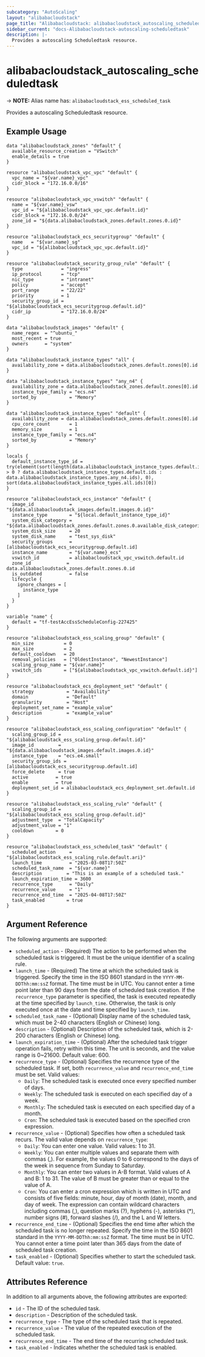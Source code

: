 ```yaml
---
subcategory: "AutoScaling"
layout: "alibabacloudstack"
page_title: "Alibabacloudstack: alibabacloudstack_autoscaling_scheduledtask"
sidebar_current: "docs-Alibabacloudstack-autoscaling-scheduledtask"
description: |- 
  Provides a autoscaling Scheduledtask resource.
---
```


# alibabacloudstack_autoscaling_scheduledtask
-> **NOTE:** Alias name has: `alibabacloudstack_ess_scheduled_task`

Provides a autoscaling Scheduledtask resource.

## Example Usage

```hcl
data "alibabacloudstack_zones" "default" {
  available_resource_creation = "VSwitch"
  enable_details = true
}

resource "alibabacloudstack_vpc_vpc" "default" {
  vpc_name = "${var.name}_vpc"
  cidr_block = "172.16.0.0/16"
}

resource "alibabacloudstack_vpc_vswitch" "default" {
  name = "${var.name}_vsw"
  vpc_id = "${alibabacloudstack_vpc_vpc.default.id}"
  cidr_block = "172.16.0.0/24"
  zone_id = "${data.alibabacloudstack_zones.default.zones.0.id}"
}

resource "alibabacloudstack_ecs_securitygroup" "default" {
  name   = "${var.name}_sg"
  vpc_id = "${alibabacloudstack_vpc_vpc.default.id}"
}

resource "alibabacloudstack_security_group_rule" "default" {
  type              = "ingress"
  ip_protocol       = "tcp"
  nic_type          = "intranet"
  policy            = "accept"
  port_range        = "22/22"
  priority          = 1
  security_group_id = "${alibabacloudstack_ecs_securitygroup.default.id}"
  cidr_ip           = "172.16.0.0/24"
}

data "alibabacloudstack_images" "default" {
  name_regex  = "^ubuntu_"
  most_recent = true
  owners      = "system"
}

data "alibabacloudstack_instance_types" "all" {
  availability_zone = data.alibabacloudstack_zones.default.zones[0].id
}

data "alibabacloudstack_instance_types" "any_n4" {
  availability_zone = data.alibabacloudstack_zones.default.zones[0].id
  instance_type_family = "ecs.n4"
  sorted_by            = "Memory"
}

data "alibabacloudstack_instance_types" "default" {
  availability_zone = data.alibabacloudstack_zones.default.zones[0].id
  cpu_core_count       = 1
  memory_size          = 1
  instance_type_family = "ecs.n4"
  sorted_by            = "Memory"
}

locals {
  default_instance_type_id = try(element(sort(length(data.alibabacloudstack_instance_types.default.instance_types) > 0 ? data.alibabacloudstack_instance_types.default.ids : data.alibabacloudstack_instance_types.any_n4.ids), 0), sort(data.alibabacloudstack_instance_types.all.ids)[0])
}

resource "alibabacloudstack_ecs_instance" "default" {
  image_id             = "${data.alibabacloudstack_images.default.images.0.id}"
  instance_type        = "${local.default_instance_type_id}"
  system_disk_category = "${data.alibabacloudstack_zones.default.zones.0.available_disk_categories.0}"
  system_disk_size     = 20
  system_disk_name     = "test_sys_disk"
  security_groups      = [alibabacloudstack_ecs_securitygroup.default.id]
  instance_name        = "${var.name}_ecs"
  vswitch_id           = alibabacloudstack_vpc_vswitch.default.id
  zone_id             = data.alibabacloudstack_zones.default.zones.0.id
  is_outdated          = false
  lifecycle {
    ignore_changes = [
      instance_type
    ]
  }
}

variable "name" {
  default = "tf-testAccEssScheduleConfig-227425"
}

resource "alibabacloudstack_ess_scaling_group" "default" {
  min_size           = 0
  max_size           = 2
  default_cooldown   = 20
  removal_policies   = ["OldestInstance", "NewestInstance"]
  scaling_group_name = "${var.name}"
  vswitch_ids        = ["${alibabacloudstack_vpc_vswitch.default.id}"]
}

resource "alibabacloudstack_ecs_deployment_set" "default" {
  strategy            = "Availability"
  domain              = "Default"
  granularity         = "Host"
  deployment_set_name = "example_value"
  description         = "example_value"
}

resource "alibabacloudstack_ess_scaling_configuration" "default" {
  scaling_group_id = "${alibabacloudstack_ess_scaling_group.default.id}"
  image_id         = "${data.alibabacloudstack_images.default.images.0.id}"
  instance_type    = "ecs.e4.small"
  security_group_ids = [alibabacloudstack_ecs_securitygroup.default.id]
  force_delete     = true
  active          = true
  enable          = true
  deployment_set_id = alibabacloudstack_ecs_deployment_set.default.id
}

resource "alibabacloudstack_ess_scaling_rule" "default" {
  scaling_group_id = "${alibabacloudstack_ess_scaling_group.default.id}"
  adjustment_type  = "TotalCapacity"
  adjustment_value = "1"
  cooldown        = 0
}

resource "alibabacloudstack_ess_scheduled_task" "default" {
  scheduled_action     = "${alibabacloudstack_ess_scaling_rule.default.ari}"
  launch_time          = "2025-03-08T17:50Z"
  scheduled_task_name  = "${var.name}"
  description         = "This is an example of a scheduled task."
  launch_expiration_time = 3600
  recurrence_type      = "Daily"
  recurrence_value     = "1"
  recurrence_end_time  = "2025-04-08T17:50Z"
  task_enabled        = true
}
```

## Argument Reference

The following arguments are supported:

* `scheduled_action` - (Required) The action to be performed when the scheduled task is triggered. It must be the unique identifier of a scaling rule.
* `launch_time` - (Required) The time at which the scheduled task is triggered. Specify the time in the ISO 8601 standard in the `YYYY-MM-DDThh:mm:ssZ` format. The time must be in UTC. You cannot enter a time point later than 90 days from the date of scheduled task creation. If the `recurrence_type` parameter is specified, the task is executed repeatedly at the time specified by `launch_time`. Otherwise, the task is only executed once at the date and time specified by `launch_time`.
* `scheduled_task_name` - (Optional) Display name of the scheduled task, which must be 2-40 characters (English or Chinese) long.
* `description` - (Optional) Description of the scheduled task, which is 2-200 characters (English or Chinese) long.
* `launch_expiration_time` - (Optional) After the scheduled task trigger operation fails, retry within this time. The unit is seconds, and the value range is 0~21600. Default value: 600.
* `recurrence_type` - (Optional) Specifies the recurrence type of the scheduled task. If set, both `recurrence_value` and `recurrence_end_time` must be set. Valid values:
  * `Daily`: The scheduled task is executed once every specified number of days.
  * `Weekly`: The scheduled task is executed on each specified day of a week.
  * `Monthly`: The scheduled task is executed on each specified day of a month.
  *  `Cron`: The scheduled task is executed based on the specified cron expression.
* `recurrence_value` - (Optional) Specifies how often a scheduled task recurs. The valid value depends on `recurrence_type`:
  * `Daily`: You can enter one value. Valid values: 1 to 31.
  * `Weekly`: You can enter multiple values and separate them with commas (,). For example, the values 0 to 6 correspond to the days of the week in sequence from Sunday to Saturday.
  * `Monthly`: You can enter two values in A-B format. Valid values of A and B: 1 to 31. The value of B must be greater than or equal to the value of A.
  *  `Cron`: You can enter a cron expression which is written in UTC and consists of five fields: minute, hour, day of month (date), month, and day of week. The expression can contain wildcard characters including commas (,), question marks (?), hyphens (-), asterisks (*), number signs (#), forward slashes (/), and the L and W letters.
* `recurrence_end_time` - (Optional) Specifies the end time after which the scheduled task is no longer repeated. Specify the time in the ISO 8601 standard in the `YYYY-MM-DDThh:mm:ssZ` format. The time must be in UTC. You cannot enter a time point later than 365 days from the date of scheduled task creation.
* `task_enabled` - (Optional) Specifies whether to start the scheduled task. Default value: `true`.

## Attributes Reference

In addition to all arguments above, the following attributes are exported:

* `id` - The ID of the scheduled task.
* `description` - Description of the scheduled task.
* `recurrence_type` - The type of the scheduled task that is repeated.
* `recurrence_value` - The value of the repeated execution of the scheduled task.
* `recurrence_end_time` - The end time of the recurring scheduled task. 
* `task_enabled` - Indicates whether the scheduled task is enabled. 